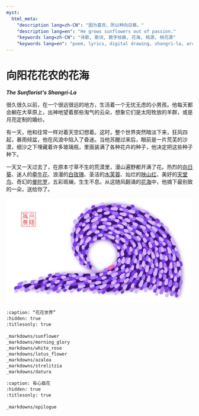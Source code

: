 ```yaml
---
myst:
  html_meta:
    "description lang=zh-CN": "因为喜欢，所以种向日葵。"
    "description lang=en": "He grows sunflowers out of passion."
    "keywords lang=zh-CN": "诗歌, 歌词, 数字绘画, 花海, 桃源, 桃花源"
    "keywords lang=en": "poem, lyrics, digital drawing, shangri-la, arcadia, peach garden"
---
```


<!-- Created by 向阳花花农 (The Sunflorist) on 2024-11-22. -->
<!-- The Sunflorist's Shangri-La © 2024 by The Sunflorist is licensed under CC BY-NC-SA 4.0, all rights reserved. -->

# 向阳花花农的花海

***The Sunflorist's Shangri-La***

很久很久以前，在一个很远很远的地方，生活着一个无忧无虑的小男孩。他每天都会躺在大草原上，出神地望着那些淘气的云朵，想象它们是太阳牧放的羊群，或是月亮定制的婚纱。

有一天，他和往常一样对着天空幻想着。这时，整个世界突然暗淡下来，狂风四起，暴雨倾盆，他在风浪中陷入了昏迷。当他苏醒过来后，眼前是一片荒芜的沙漠，细沙之下埋藏着许多玻璃瓶，里面装满了各种花卉的种子，他决定把这些种子种下。

一天又一天过去了，在原本寸草不生的荒漠里，漫山遍野都开满了花。热烈的[向日葵](_markdowns/sunflower)、迷人的[牵牛花](_markdowns/morning_glory)、浪漫的[白玫瑰](_markdowns/white_rose)、圣洁的[水芙蓉](_markdowns/lotus_flower)、灿烂的[映山红](_markdowns/azalea)、美好的[天堂鸟](_markdowns/strelitzia)、奇幻的[曼陀罗](_markdowns/datura)，五彩斑斓，生生不息。从这随风翻涌的[花海](https://t1.kugou.com/song.html?id=68tTJ5aCTV2)中，他摘下最别致的一朵，送给你了。

![Wave](/_images/wave.png)

```{toctree}
:caption: “花花世界”
:hidden: true
:titlesonly: true

_markdowns/sunflower
_markdowns/morning_glory
_markdowns/white_rose
_markdowns/lotus_flower
_markdowns/azalea
_markdowns/strelitzia
_markdowns/datura
```

```{toctree}
:caption: 有心栽花
:hidden: true
:titlesonly: true

_markdowns/epilogue
```
